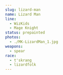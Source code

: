 ```yaml
---
slug: lizard-man
name: Lizard Man
line:
  - WizKids
  - Mage Knight
status: prepainted
photos:
  - ./MK-LizardMan_1.jpg
weapons:
  - spear
race:
  - t'skrang
  - lizardfolk
---
```

